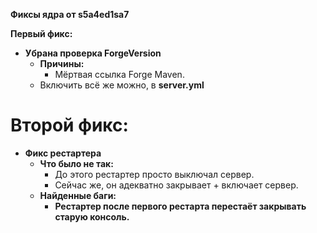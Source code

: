 **Фиксы ядра от s5a4ed1sa7**

**Первый фикс:**
  * **Убрана проверка ForgeVersion**
    * **Причины:**
      * Мёртвая ссылка Forge Maven.
    * Включить всё же можно, в **server.yml**

# Второй фикс:
* **Фикс рестартера**
  * **Что было не так:**
    * До этого рестартер просто выключал сервер.
    * Сейчас же, он адекватно закрывает + включает сервер.
  * **Найденные баги:**
    * **Рестартер после первого рестарта перестаёт закрывать старую консоль.**